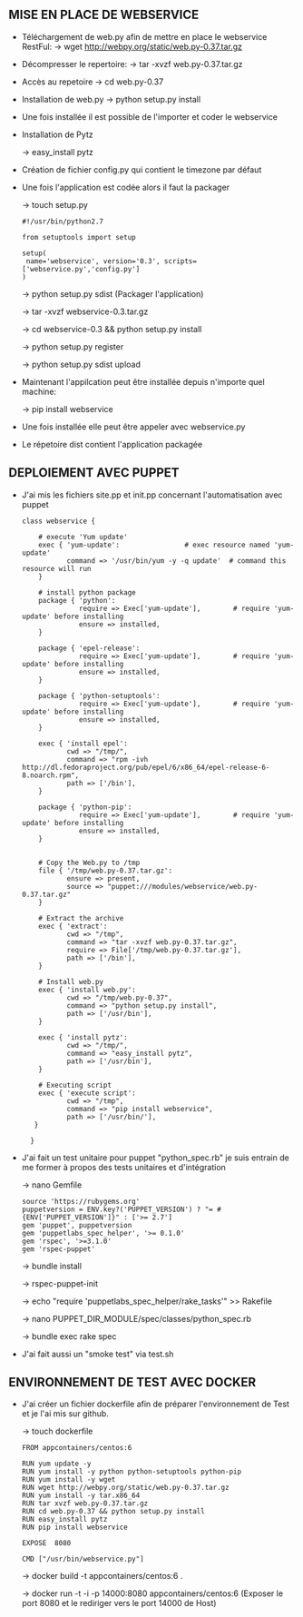 ## MISE EN PLACE DE WEBSERVICE

* Téléchargement de web.py afin de mettre en place le webservice RestFul:
  -> wget http://webpy.org/static/web.py-0.37.tar.gz

* Décompresser le repertoire: 
  -> tar -xvzf web.py-0.37.tar.gz

* Accès au repetoire
  -> cd web.py-0.37

* Installation de web.py
  -> python setup.py install

* Une fois installée il est possible de l'importer et coder le webservice

* Installation de Pytz

  -> easy_install pytz

* Création de fichier config.py qui contient le timezone par défaut

* Une fois l'application est codée alors il faut la packager
  
  -> touch setup.py

      #!/usr/bin/python2.7

      from setuptools import setup

      setup(
       name='webservice', version='0.3', scripts=['webservice.py','config.py']
      )
   

  -> python setup.py sdist (Packager l'application)

  -> tar -xvzf webservice-0.3.tar.gz

  -> cd webservice-0.3 && python setup.py install

  -> python setup.py register

  -> python setup.py sdist upload

* Maintenant l'appilcation peut être installée depuis n'importe quel machine:
  
  -> pip install webservice

* Une fois installée elle peut être appeler avec webservice.py 
 
* Le répetoire dist contient l'application packagée


## DEPLOIEMENT AVEC PUPPET

* J'ai mis les fichiers site.pp et init.pp concernant l'automatisation avec puppet

      class webservice {

          # execute 'Yum update'
          exec { 'yum-update':                # exec resource named 'yum-update'
                 command => '/usr/bin/yum -y -q update'  # command this resource will run
          }

          # install python package
          package { 'python':
                    require => Exec['yum-update'],        # require 'yum-update' before installing
                    ensure => installed,
          }

          package { 'epel-release':
                    require => Exec['yum-update'],        # require 'yum-update' before installing
                    ensure => installed,
          }

          package { 'python-setuptools':
                    require => Exec['yum-update'],        # require 'yum-update' before installing
                    ensure => installed,
          }

          exec { 'install epel':
                 cwd => "/tmp/", 
                 command => "rpm -ivh http://dl.fedoraproject.org/pub/epel/6/x86_64/epel-release-6-8.noarch.rpm",
                 path => ['/bin'],  
          }

          package { 'python-pip':
                    require => Exec['yum-update'],        # require 'yum-update' before installing
                    ensure => installed,
          }


          # Copy the Web.py to /tmp
          file { '/tmp/web.py-0.37.tar.gz':
                 ensure => present,
                 source => "puppet:///modules/webservice/web.py-0.37.tar.gz"
          }

          # Extract the archive
          exec { 'extract':
                 cwd => "/tmp",
                 command => "tar -xvzf web.py-0.37.tar.gz",
                 require => File['/tmp/web.py-0.37.tar.gz'],
                 path => ['/bin'],
          }

          # Install web.py
          exec { 'install web.py':
                 cwd => "/tmp/web.py-0.37",
                 command => "python setup.py install",
                 path => ['/usr/bin'],
          }

          exec { 'install pytz':
                 cwd => "/tmp/",
                 command => "easy_install pytz",
                 path => ['/usr/bin'],
          }

          # Executing script
          exec { 'execute script':
                 cwd => "/tmp",
                 command => "pip install webservice",
                 path => ['/usr/bin/'],
         }

        }

* J'ai fait un test unitaire pour puppet "python_spec.rb" je suis entrain de me former à propos des tests unitaires et d'intégration
  
  -> nano Gemfile

      source 'https://rubygems.org'
      puppetversion = ENV.key?('PUPPET_VERSION') ? "= #{ENV['PUPPET_VERSION']}" : ['>= 2.7']
      gem 'puppet', puppetversion
      gem 'puppetlabs_spec_helper', '>= 0.1.0'
      gem 'rspec', '>=3.1.0'
      gem 'rspec-puppet'
  
  -> bundle install

  -> rspec-puppet-init
  
  -> echo "require 'puppetlabs_spec_helper/rake_tasks'" >> Rakefile

  -> nano PUPPET_DIR_MODULE/spec/classes/python_spec.rb

  -> bundle exec rake spec

* J'ai fait aussi un "smoke test" via test.sh
 

## ENVIRONNEMENT DE TEST AVEC DOCKER

* J'ai créer un fichier dockerfile afin de préparer l'environnement de Test et je l'ai mis sur github.

  -> touch dockerfile

      FROM appcontainers/centos:6

      RUN yum update -y
      RUN yum install -y python python-setuptools python-pip
      RUN yum install -y wget
      RUN wget http://webpy.org/static/web.py-0.37.tar.gz
      RUN yum install -y tar.x86_64
      RUN tar xvzf web.py-0.37.tar.gz
      RUN cd web.py-0.37 && python setup.py install
      RUN easy_install pytz
      RUN pip install webservice

      EXPOSE  8080

      CMD ["/usr/bin/webservice.py"]

 
  -> docker build -t appcontainers/centos:6 .

  -> docker run -t -i -p 14000:8080 appcontainers/centos:6 (Exposer le port 8080 et le rediriger vers le port 14000 de Host)
